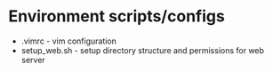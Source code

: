Environment scripts/configs
=====
* .vimrc - vim configuration
* setup_web.sh - setup directory structure and permissions for web server
